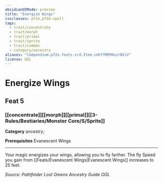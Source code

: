 ```yaml
---
obsidianUIMode: preview
title: "Energize Wings"
cssclasses: pf2e,pf2e-spell
tags:
  - trait/concentrate
  - trait/morph
  - trait/primal
  - trait/sprite
  - trait/common
  - category/ancestry
aliases: "Compendium.pf2e.feats-srd.Item.cmhfYMEM4uzrNIiV"
license: OGL
---
```

# Energize Wings
## Feat 5
### [[concentrate]][[morph]][[primal]][[3-Rules/Bestiaries/Monster Core/S/Sprite]]

**Category** ancestry; 



**Prerequisites** Evanescent Wings
* * *
Your magic energizes your wings, allowing you to fly farther. The fly Speed you gain from [[Feats/Evanescent Wings|Evanescent Wings]] increases to 25 feet.

*Source: Pathfinder Lost Omens Ancestry Guide*
*OGL*